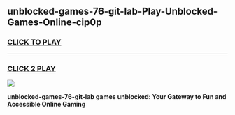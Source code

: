 
## unblocked-games-76-git-lab-Play-Unblocked-Games-Online-cip0p
<h3>
<a href="https://premium76.site?title=unblocked-games-76-git-lab&ref=24A">CLICK TO PLAY</a></h3>
<hr>

<h3>
<a href="https://premium76.site?title=unblocked-games-76-git-lab&ref=24A">CLICK 2 PLAY</a>
  
</h3>

<a href="https://premium76.site?title=unblocked-games-76-git-lab&ref=24A"><img src="https://clearcache.store/games.png"></a>


**unblocked-games-76-git-lab games unblocked: Your Gateway to Fun and Accessible Online Gaming**
